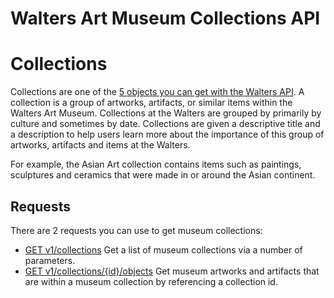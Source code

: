 Walters Art Museum Collections API
================================================================================


# Collections

Collections are one of the [5 objects you can get with the Walters API](https://github.com/WaltersArtMuseum/walters-api#overview). A collection is a group of artworks, artifacts, or similar items within the Walters Art Museum. Collections at the Walters are grouped by primarily by culture and sometimes by date. Collections are given a descriptive title and a description to help users learn more about the importance of this group of artworks, artifacts and items at the Walters.  

For example, the Asian Art collection contains items such as paintings, sculptures and ceramics that were made in or around the Asian continent. 

## Requests

There are 2 requests you can use to get museum collections:
- [GET v1/collections](collections-get.md) Get a list of museum collections via a number of parameters.
- [GET v1/collections/{id}/objects](collections-objects.md) Get museum artworks and artifacts that are within a museum collection by referencing a collection id.
